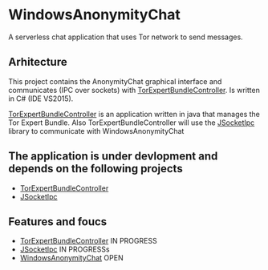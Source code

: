 

# WindowsAnonymityChat
A  serverless chat application that uses Tor network to send messages.


## Arhitecture 

This project contains the AnonymityChat graphical interface and communicates (IPC over sockets) with [TorExpertBundleController](https://github.com/batsw/TorExpertBundleController). Is written in C# (IDE VS2015).

[TorExpertBundleController](https://github.com/batsw/TorExpertBundleController) is an application written in java that manages the Tor Expert Bundle. Also TorExpertBundleController will use the [JSocketIpc](https://github.com/batsw/JSocketIpc) library to communicate with  WindowsAnonymityChat


## The application is under devlopment and depends on the following projects
* [TorExpertBundleController](https://github.com/batsw/TorExpertBundleController) 
* [JSocketIpc](https://github.com/batsw/JSocketIpc)


## Features and foucs
* [TorExpertBundleController](https://github.com/batsw/TorExpertBundleController) IN PROGRESS
* [JSocketIpc](https://github.com/batsw/JSocketIpc)                               IN PROGRESSs                            
* [WindowsAnonymityChat](https://github.com/batsw/WindowsAnonymityChat)           OPEN 
